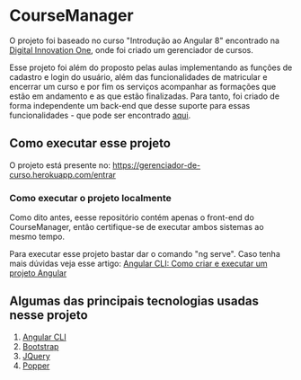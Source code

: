 # CourseManager
O projeto foi baseado no curso "Introdução ao Angular 8" encontrado na [Digital Innovation One](https://web.digitalinnovation.one/), onde foi criado um gerenciador de cursos.

Esse projeto foi além do proposto pelas aulas implementando as funções de cadastro e login do usuário, além das funcionalidades de matricular e encerrar um curso e por fim os serviços  acompanhar as formações que estão em andamento e as que estão finalizadas. Para tanto, foi criado de forma independente um back-end que desse suporte para essas funcionalidades - que pode ser encontrado [aqui](https://github.com/JeanCarlos2017/course-manager-Java-Spring).


## Como executar esse projeto 
O projeto está presente no: https://gerenciador-de-curso.herokuapp.com/entrar

### Como executar o projeto localmente 
Como dito antes, eesse repositório contém apenas o front-end do CourseManager, então certifique-se de executar ambos sistemas ao mesmo tempo.  

Para executar esse projeto bastar dar o comando "ng serve". Caso tenha mais dúvidas veja esse artigo: [Angular CLI: Como criar e executar um projeto Angular](https://www.devmedia.com.br/angular-cli-como-criar-e-executar-um-projeto-angular/38246) 



## Algumas das principais tecnologias usadas nesse projeto
1. [Angular CLI](https://cli.angular.io/)
2. [Bootstrap](https://getbootstrap.com/)
3. [JQuery](https://jquery.com/)
4. [Popper](https://popper.js.org/)

